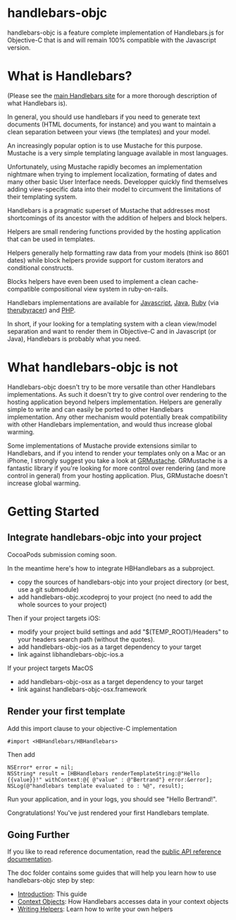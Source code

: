 handlebars-objc
===============

handlebars-objc is a feature complete implementation of Handlebars.js for Objective-C that is and will remain 100% compatible with the Javascript version. 


What is Handlebars?
===============================

(Please see the [main Handlebars site](http://handlebarsjs.com/) for a more thorough description of what Handlebars is).

In general, you should use handlebars if you need to generate text documents (HTML documents, for instance) and you want to maintain a clean separation between your views (the templates) and your model.

An increasingly popular option is to use Mustache for this purpose. Mustache is a very simple templating language available in most languages. 

Unfortunately, using Mustache rapidly becomes an implementation nightmare when trying to implement localization, formating of dates and many other basic User Interface needs. 
Developper quickly find themselves adding view-specific data into their model to circumvent the limitations of their templating system. 

Handlebars is a pragmatic superset of Mustache that addresses most shortcomings of its ancestor with the addition of helpers and block helpers.

Helpers are small rendering functions provided by the hosting application that can be used in templates. 

Helpers generally help formatting raw data from your models (think iso 8601 dates) while block helpers provide support for custom iterators and conditional constructs. 

Blocks helpers have even been used to implement a clean cache-compatible compositional view system in ruby-on-rails. 

Handlebars implementations are available for [Javascript](http://handlebarsjs.com/), [Java](https://github.com/jknack/handlebars.java), [Ruby](https://github.com/cowboyd/handlebars.rb)  (via [therubyracer](https://github.com/cowboyd/therubyracer)) and [PHP](https://github.com/XaminProject/handlebars.php). 

In short, if your looking for a templating system with a clean view/model separation and want to render them in Objective-C and in Javascript (or Java), Handlebars is probably what you need. 

What handlebars-objc is not 
===========================

Handlebars-objc doesn't try to be more versatile than other Handlebars implementations. As such it doesn't try to give control over rendering to the hosting application beyond helpers implementation. Helpers are generally simple to write and can easily be ported to other Handlebars implementation. Any other mechanism would potentially break compatibility with other Handlebars implementation, and would thus increase global warming. 

Some implementations of Mustache provide extensions similar to Handlebars, and if you intend to render your templates only on a Mac or an iPhone, I strongly suggest you take a look at [GRMustache](https://github.com/groue/GRMustache]). GRMustache is a fantastic library if you're looking for more control over rendering (and more control in general) from your hosting application. Plus, GRMustache doesn't increase global warming. 


Getting Started
===============

Integrate handlebars-objc into your project
-------------------------------------------

CocoaPods submission coming soon. 

In the meantime here's how to integrate HBHandlebars as a subproject. 

  - copy the sources of handlebars-objc into your project directory (or best, use a git submodule)
  - add handlebars-objc.xcodeproj to your project (no need to add the whole sources to your project)

Then if your project targets iOS:

  - modify your project build settings and add "$(TEMP_ROOT)/Headers" to your headers search path (without the quotes). 
  - add handlebars-objc-ios as a target dependency to your target
  - link against libhandlebars-objc-ios.a

If your project targets MacOS 
  
  - add handlebars-objc-osx as a target dependency to your target
  - link against handlebars-objc-osx.framework

Render your first template 
--------------------------
Add this import clause to your objective-C implementation 

```objc
#import <HBHandlebars/HBHandlebars>
```

Then add 

```objc
NSError* error = nil;
NSString* result = [HBHandlebars renderTemplateString:@"Hello {{value}}!" withContext:@{ @"value" : @"Bertrand"} error:&error]; 
NSLog(@"handlebars template evaluated to : %@", result); 
```

Run your application, and in your logs, you should see "Hello Bertrand!". 

Congratulations! You've just rendered your first Handlebars template. 

Going Further
-------------
If you like to read reference documentation, read the [public API reference documentation](http://fotonauts.github.io/handlebars-objc/api_doc/).

The doc folder contains some guides that will help you learn how to use handlebars-objc step by step:
 - [Introduction](https://github.com/fotonauts/handlebars-objc/blob/master/README.md): This guide
 - [Context Objects](https://github.com/fotonauts/handlebars-objc/blob/master/doc/ContextObjects.md): How Handlebars accesses data in your context objects
 - [Writing Helpers](https://github.com/fotonauts/handlebars-objc/blob/master/doc/WritingHelpers.md): Learn how to write your own helpers


